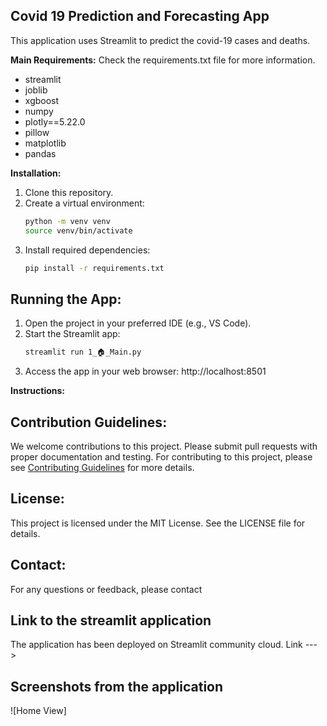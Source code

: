 ## Covid 19 Prediction and Forecasting App

This application uses Streamlit to predict the covid-19 cases and deaths. 

**Main Requirements:**
Check the requirements.txt file for more information.
* streamlit
* joblib
* xgboost
* numpy
* plotly==5.22.0
* pillow
* matplotlib
* pandas

**Installation:**

1. Clone this repository.
2. Create a virtual environment:
    ```bash
    python -m venv venv
    source venv/bin/activate
    ```
3. Install required dependencies:
    ```bash
    pip install -r requirements.txt
    ```

## **Running the App:**

1. Open the project in your preferred IDE (e.g., VS Code).
2. Start the Streamlit app:
    ```bash
    streamlit run 1_🏠_Main.py
    ```
3. Access the app in your web browser: http://localhost:8501

**Instructions:**



## Contribution Guidelines:
We welcome contributions to this project. Please submit pull requests with proper documentation and testing.
For contributing to this project, please see [Contributing Guidelines](CONTRIBUTING.md) for more details.

## License:

This project is licensed under the MIT License. See the LICENSE file for details.

## Contact:

For any questions or feedback, please contact <contact>

## Link to the streamlit application

The application has been deployed on Streamlit community cloud. 
Link --->

## Screenshots from the application

![Home View]